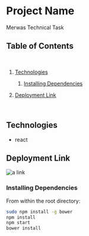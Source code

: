 # Project Name

Merwas Technical Task
​



## Table of Contents

​


1. [Technologies](#technologies)

   1. [Installing Dependencies](#installing-dependencies)

2. [Deployment Link](#deployment)

      ​



## Technologies
- react



## Deployment Link

![a link](https://merwas-react.herokuapp.com/)
​

### Installing Dependencies

From within the root directory:

```sh
sudo npm install -g bower
npm install
npm start
bower install
```

